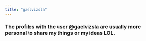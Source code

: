 ```yaml
---
title: "gaelvizsla"
---
```

### The profiles with the user @gaelvizsla are usually more personal to share my things or my ideas LOL.